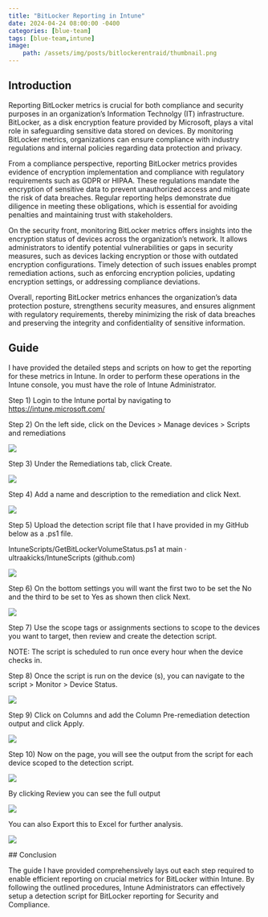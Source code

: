 ```yaml
---
title: "BitLocker Reporting in Intune"
date: 2024-04-24 08:00:00 -0400
categories: [blue-team]
tags: [blue-team,intune]
image:
    path: /assets/img/posts/bitlockerentraid/thumbnail.png
--- 
```


<style>
  .body {
    display:block;
  }
</style>

## Introduction

Reporting BitLocker metrics is crucial for both compliance and security purposes in an organization’s Information Technolgy (IT) infrastructure. BitLocker, as a disk encryption feature provided by Microsoft, plays a vital role in safeguarding sensitive data stored on devices. By monitoring BitLocker metrics, organizations can ensure compliance with industry regulations and internal policies regarding data protection and privacy.

From a compliance perspective, reporting BitLocker metrics provides evidence of encryption implementation and compliance with regulatory requirements such as GDPR or HIPAA. These regulations mandate the encryption of sensitive data to prevent unauthorized access and mitigate the risk of data breaches. Regular reporting helps demonstrate due diligence in meeting these obligations, which is essential for avoiding penalties and maintaining trust with stakeholders.

On the security front, monitoring BitLocker metrics offers insights into the encryption status of devices across the organization’s network. It allows administrators to identify potential vulnerabilities or gaps in security measures, such as devices lacking encryption or those with outdated encryption configurations. Timely detection of such issues enables prompt remediation actions, such as enforcing encryption policies, updating encryption settings, or addressing compliance deviations.

Overall, reporting BitLocker metrics enhances the organization’s data protection posture, strengthens security measures, and ensures alignment with regulatory requirements, thereby minimizing the risk of data breaches and preserving the integrity and confidentiality of sensitive information.

## Guide

I have provided the detailed steps and scripts on how to get the reporting for these metrics in Intune. In order to perform these operations in the Intune console, you must have the role of Intune Administrator.

Step 1) Login to the Intune portal by navigating to https://intune.microsoft.com/

Step 2) On the left side, click on the Devices > Manage devices > Scripts and remediations

<p class="body"><img class="body" src="./assets/img/posts/bitlockerentraid/image01.png"></p>

Step 3) Under the Remediations tab, click Create.

<p><img class="body" src="./assets/img/posts/bitlockerentraid/image02.png"></p>

Step 4) Add a name and description to the remediation and click Next.

<p><img class="body" src="./assets/img/posts/bitlockerentraid/image03.png"></p>

Step 5) Upload the detection script file that I have provided in my GitHub below as a .ps1 file.

IntuneScripts/GetBitLockerVolumeStatus.ps1 at main · ultraakicks/IntuneScripts (github.com)

<p><img class="body" src="./assets/img/posts/bitlockerentraid/image04.png"></p>


Step 6) On the bottom settings you will want the first two to be set the No and the third to be set to Yes as shown then click Next.

<p><img class="body" src="./assets/img/posts/bitlockerentraid/image05.png"></p>

Step 7) Use the scope tags or assignments sections to scope to the devices you want to target, then review and create the detection script.

NOTE: The script is scheduled to run once every hour when the device checks in.

Step 8) Once the script is run on the device (s), you can navigate to the script > Monitor > Device Status.

<p><img class="body" src="./assets/img/posts/bitlockerentraid/image06.png"></p>

Step 9) Click on Columns and add the Column Pre-remediation detection output and click Apply.

<p><img class="body" src="./assets/img/posts/bitlockerentraid/image07.png"></p>

Step 10) Now on the page, you will see the output from the script for each device scoped to the detection script.

<p><img class="body" src="./assets/img/posts/bitlockerentraid/image08.png"></p>

By clicking Review you can see the full output

<p><img class="body" src="./assets/img/posts/bitlockerentraid/image09.png"></p>

You can also Export this to Excel for further analysis.

<p><img class="body" src="./assets/img/posts/bitlockerentraid/image10.png"></p>
## Conclusion

The guide I have provided comprehensively lays out each step required to enable efficient reporting on crucial metrics for BitLocker within Intune. By following the outlined procedures, Intune Administrators can effectively setup a detection script for BitLocker reporting for Security and Compliance.